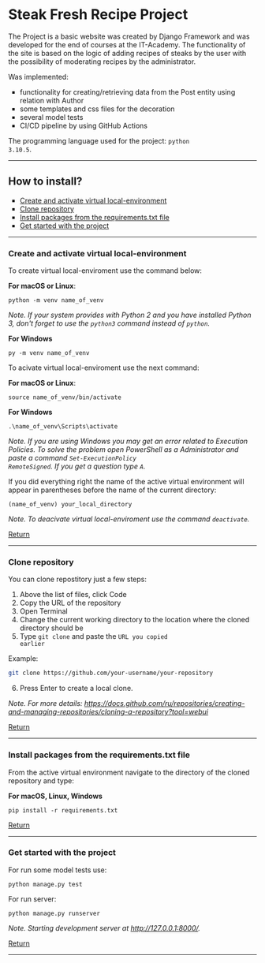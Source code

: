# Steak Fresh Recipe Project

The Project is a basic website was created by Django Framework and was developed for the end of courses at the IT-Academy. The functionality of the site is based on the logic of adding recipes of steaks by the user with the possibility of moderating recipes by the administrator.

Was implemented:
<ul type='square'>
  <li>functionality for creating/retrieving data from the Post entity using relation with Author</li>
  <li>some templates and css files for the decoration</li>
  <li>several model tests</li>
  <li>CI/CD pipeline by using GitHub Actions</li>
</ul>

The programming language used for the project: <code>python 3.10.5</code>.

---
<a name='return'></a>
## How to install?

<ul type='square'>
  <li><a href='#create'>Сreate and activate virtual local-environment</a></li>
  <li><a href='#clone'>Clone repository</a></li>
  <li><a href='#install'>Install packages from the requirements.txt file</a></li>
  <li><a href='#start'>Get started with the project</a></li>
</ul>

---
<a name='create'></a>
### Сreate and activate virtual local-environment

To create virtual local-enviroment use the command below:

**For macOS or Linux**:

<code>python -m venv name_of_venv</code>

*Note. If your system provides with Python 2 and you have installed Python 3, don't forget to use the ```python3``` command instead of ```python```.*

**For Windows**

<code>py -m venv name_of_venv</code>

To acivate virtual local-enviroment use the next command:

**For macOS or Linux**:

<code>source name_of_venv/bin/activate</code>

**For Windows**

<code>.\name_of_venv\Scripts\activate</code>

*Note. If you are using Windows you may get an error related to Execution Policies. To solve the problem open PowerShell as a Administrator and paste a command <code>Set-ExecutionPolicy RemoteSigned</code>. If you get a question type <code>A</code>.*

If you did everything right the name of the active virtual environment will appear in parentheses before the name of the current directory:

<code>(name_of_venv) your_local_directory</code>

*Note. To deacivate virtual local-enviroment use the command <code>deactivate</code>.* 

<a href='#return'>Return</a>

---
<a name='clone'></a>
### Clone repository

You can clone repostitory just a few steps:

1. Above the list of files, click Code
2. Copy the URL of the repository
3. Open Terminal
4. Change the current working directory to the location where the cloned directory should be
5. Type <code>git clone</code> and paste the <code>URL you copied earlier</code>

Example:
```bash
git clone https://github.com/your-username/your-repository
```

6. Press Enter to create a local clone.

*Note. For more details: https://docs.github.com/ru/repositories/creating-and-managing-repositories/cloning-a-repository?tool=webui*

<a href='#return'>Return</a>

---
<a name='install'></a>
### Install packages from the requirements.txt file

From the active virtual environment navigate to the directory of the cloned repository and type:

**For macOS, Linux, Windows**

<code>pip install -r requirements.txt</code>

<a href='#return'>Return</a>

---
<a name='start'></a>
### Get started with the project

For run some model tests use:

<code>python manage.py test</code>

For run server:

<code>python manage.py runserver</code>

*Note. Starting development server at http://127.0.0.1:8000/.*

<a href='#return'>Return</a>

---
